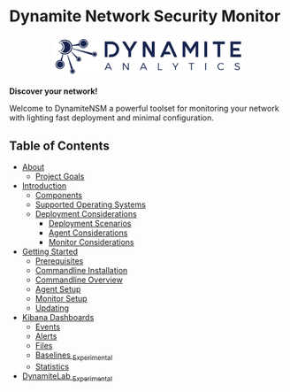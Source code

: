 # Dynamite Network Security Monitor
<p align="center">
<a href="http://dynamite.ai"><img src="img/dynamite_analytics.png" width="350" height="auto"></a>
</p>

**Discover your network!**

Welcome to DynamiteNSM a powerful toolset for monitoring your network with lighting fast deployment and minimal configuration.

## Table of Contents

- [About](about.md)
     - [Project Goals](about/project_goals.md)
- [Introduction](introduction.md)
     - [Components](introduction/components.md)
     - [Supported Operating Systems](introduction/supported_operating_systems.md)
     - [Deployment Considerations](introduction/deployment_considerations.md)
         - [Deployment Scenarios](introduction/deployment_considerations/deployment_scenarios.md)
         - [Agent Considerations](introduction/deployment_considerations/agent_deployment.md)
         - [Monitor Considerations](introduction/deployment_considerations/monitor_deployment.md)
- [Getting Started](getting_started.md)
     - [Prerequisites](getting_started/prerequisites.md)
     - [Commandline Installation](getting_started/cmd_installation.md)
     - [Commandline Overview](getting_started/cmd_overview.md)
     - [Agent Setup](getting_started/agent_setup.md)
     - [Monitor Setup](getting_started/monitor_setup.md)
     - [Updating](getting_started/updating.md)
- [Kibana Dashboards](kibana_dashboards.md)
    - [Events](kibana_dashboards/event_dashboards.md)
    - [Alerts](kibana_dashboards/alert_dashboards.md)
    - [Files](kibana_dashboards/files_dashboards.md)
    - [Baselines <sub>Experimental</sub>](kibana_dashboards/baseline_dashboards.md)
    - [Statistics](kibana_dashboards/statistics_dashboards.md)
- [DynamiteLab <sub>Experimental</sub>](dynamite_lab.md)
  


 
